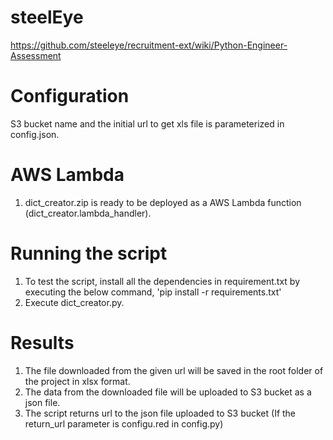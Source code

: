 # steelEye
https://github.com/steeleye/recruitment-ext/wiki/Python-Engineer-Assessment

# Configuration
S3 bucket name and the initial url to get xls file is parameterized in config.json.

# AWS Lambda
1. dict_creator.zip is ready to be deployed as a AWS Lambda function (dict_creator.lambda_handler).

# Running the script
1. To test the script, install all the dependencies in requirement.txt by executing the below command,
'pip install -r requirements.txt' 
2. Execute dict_creator.py.

# Results
1. The file downloaded from the given url will be saved in the root folder of the project in xlsx format.
3. The data from the downloaded file will be uploaded to S3 bucket as a json file.
2. The script returns url to the  json file uploaded to S3 bucket (If the return_url parameter is configu.red in config.py)


